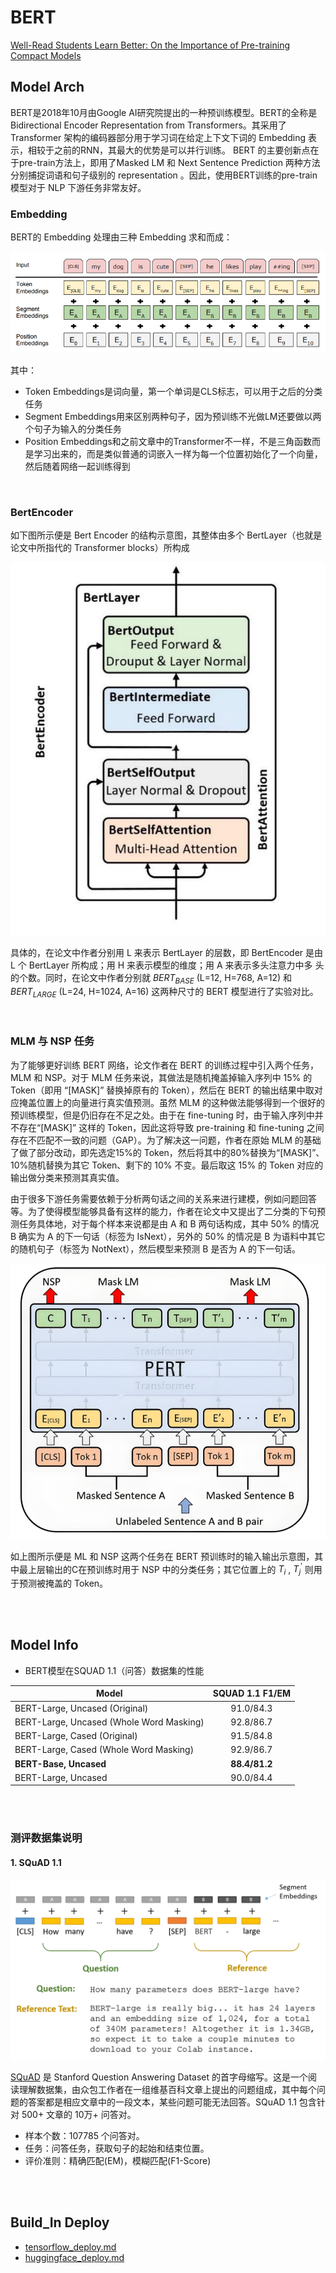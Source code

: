 # **BERT**
[Well-Read Students Learn Better: On the Importance of Pre-training Compact Models](https://arxiv.org/abs/1908.08962)

## **Model Arch**

BERT是2018年10月由Google AI研究院提出的一种预训练模型。BERT的全称是Bidirectional Encoder Representation from Transformers。其采用了 Transformer 架构的编码器部分用于学习词在给定上下文下词的 Embedding 表示，相较于之前的RNN，其最大的优势是可以并行训练。 BERT 的主要创新点在于pre-train方法上，即用了Masked  LM 和 Next Sentence Prediction 两种方法分别捕捉词语和句子级别的 representation 。因此，使用BERT训练的pre-train 模型对于 NLP 下游任务非常友好。

### Embedding

BERT的 Embedding 处理由三种 Embedding 求和而成：
<div align=center><img src="../../../images/nlp/sentence_classification/bert/bert_token.png"></div>

其中：
- Token Embeddings是词向量，第一个单词是CLS标志，可以用于之后的分类任务
- Segment Embeddings用来区别两种句子，因为预训练不光做LM还要做以两个句子为输入的分类任务
- Position Embeddings和之前文章中的Transformer不一样，不是三角函数而是学习出来的，而是类似普通的词嵌入一样为每一个位置初始化了一个向量，然后随着网络一起训练得到

</br>

### BertEncoder

如下图所示便是 Bert Encoder 的结构示意图，其整体由多个 BertLayer（也就是论文中所指代的 Transformer blocks）所构成

<div align=center><img src="../../../images/nlp/sentence_classification/bert/bert_backbone.png"></div>

具体的，在论文中作者分别用 L 来表示 BertLayer 的层数，即 BertEncoder 是由 L 个 BertLayer 所构成；用 H 来表示模型的维度；用 A 来表示多头注意力中多 头的个数。同时，在论文中作者分别就 $`BERT_{BASE}`$ (L=12, H=768, A=12) 和 $`BERT_{LARGE}`$ (L=24, H=1024, A=16) 这两种尺寸的 BERT 模型进行了实验对比。 

</br>

### MLM 与 NSP 任务

为了能够更好训练 BERT 网络，论文作者在 BERT 的训练过程中引入两个任务，MLM 和 NSP。对于 MLM 任务来说，其做法是随机掩盖掉输入序列中 15% 的 Token（即用 “[MASK]” 替换掉原有的 Token），然后在 BERT 的输出结果中取对应掩盖位置上的向量进行真实值预测。虽然 MLM 的这种做法能够得到一个很好的预训练模型，但是仍旧存在不足之处。由于在 fine-tuning 时，由于输入序列中并不存在“[MASK]” 这样的 Token，因此这将导致 pre-training 和 fine-tuning 之间存在不匹配不一致的问题（GAP）。为了解决这一问题，作者在原始 MLM 的基础了做了部分改动，即先选定15%的 Token，然后将其中的80%替换为“[MASK]”、10%随机替换为其它 Token、剩下的 10% 不变。最后取这 15% 的 Token 对应的输出做分类来预测其真实值。

由于很多下游任务需要依赖于分析两句话之间的关系来进行建模，例如问题回答等。为了使得模型能够具备有这样的能力，作者在论文中又提出了二分类的下句预测任务具体地，对于每个样本来说都是由 A 和 B 两句话构成，其中 50% 的情况 B 确实为 A 的下一句话（标签为 IsNext），另外的 50% 的情况是 B 为语料中其它 的随机句子（标签为 NotNext），然后模型来预测 B 是否为 A 的下一句话。

<div align=center><img src="../../../images/nlp/sentence_classification/bert/LML_NSP_task_network.png"></div>

如上图所示便是 ML 和 NSP 这两个任务在 BERT 预训练时的输入输出示意图，其中最上层输出的C在预训练时用于 NSP 中的分类任务；其它位置上的 $`T_{i}`$ , $`T^{'}_{j}`$ 则用于预测被掩盖的 Token。

</br>
</br>

## **Model Info**
- BERT模型在SQUAD 1.1（问答）数据集的性能

Model                                    | SQUAD 1.1 F1/EM 
---------------------------------------- | :-------------: 
BERT-Large, Uncased (Original)           | 91.0/84.3       
BERT-Large, Uncased (Whole Word Masking) | 92.8/86.7       
BERT-Large, Cased (Original)             | 91.5/84.8       
BERT-Large, Cased (Whole Word Masking)   | 92.9/86.7       
**BERT-Base, Uncased**                       | **88.4/81.2**       
BERT-Large, Uncased                      | 90.0/84.4       

</br>
</br>


### 测评数据集说明
#### 1. SQuAD 1.1
<div align=center><img src="../../../images/nlp/sentence_classification/bert/qa.png"></div>

[SQuAD](https://rajpurkar.github.io/SQuAD-explorer/) 是 Stanford Question Answering Dataset 的首字母缩写。这是一个阅读理解数据集，由众包工作者在一组维基百科文章上提出的问题组成，其中每个问题的答案都是相应文章中的一段文本，某些问题可能无法回答。SQuAD 1.1 包含针对 500+ 文章的 10万+ 问答对。

- 样本个数：107785 个问答对。
- 任务：问答任务，获取句子的起始和结束位置。
- 评价准则：精确匹配(EM)，模糊匹配(F1-Score)

</br>

</br>


## Build_In Deploy

- [tensorflow_deploy.md](./tensorflow/tensorflow_deploy.md)
- [huggingface_deploy.md](./huggingface/huggingface_deploy.md)
